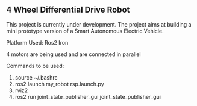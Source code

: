## 4 Wheel Differential Drive Robot

This project is currently under development.
The project aims at building a mini prototype version of a Smart Autonomous Electric Vehicle.

Platform Used: Ros2 Iron

4 motors are being used and are connected in parallel

Commands to be used:

1) source ~/.bashrc
2) ros2 launch my_robot rsp.launch.py
3) rviz2
4) ros2 run joint_state_publisher_gui joint_state_publisher_gui
